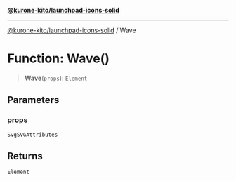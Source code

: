 [**@kurone-kito/launchpad-icons-solid**](../README.md)

***

[@kurone-kito/launchpad-icons-solid](../globals.md) / Wave

# Function: Wave()

> **Wave**(`props`): `Element`

## Parameters

### props

`SvgSVGAttributes`

## Returns

`Element`
